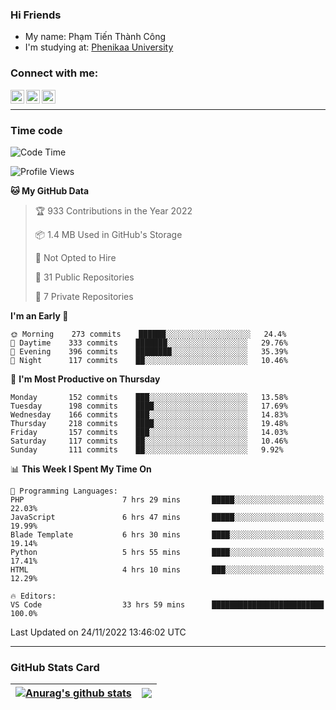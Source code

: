 ### Hi Friends

- My name: Phạm Tiến Thành Công
- I'm studying at: [Phenikaa University]


### Connect with me:
[<img align="left" alt="PhamTienThanhCong | Facebook" width="22px" src="https://upload.wikimedia.org/wikipedia/commons/thumb/1/16/Facebook-icon-1.png/640px-Facebook-icon-1.png" />][facebook]
[<img align="left" alt="PhamTienThanhCong | Zalo" width="22px" src="https://www.anphatpc.com.vn/template/anphat_2020v2/images/icon-zalo.jpg" />][zalo]
[<img align="left" alt="PhamTienThanhCong | LinkedIn" width="22px" src="https://cdn3.iconfinder.com/data/icons/inficons/512/linkedin.png" />][linkedin]

<br />

---

### Time code

<!--START_SECTION:waka-->
![Code Time](http://img.shields.io/badge/Code%20Time-756%20hrs-blue)

![Profile Views](http://img.shields.io/badge/Profile%20Views-19-blue)

**🐱 My GitHub Data** 

> 🏆 933 Contributions in the Year 2022
 > 
> 📦 1.4 MB Used in GitHub's Storage 
 > 
> 🚫 Not Opted to Hire
 > 
> 📜 31 Public Repositories 
 > 
> 🔑 7 Private Repositories  
 > 
**I'm an Early 🐤** 

```text
🌞 Morning    273 commits    ██████░░░░░░░░░░░░░░░░░░░   24.4% 
🌆 Daytime    333 commits    ███████░░░░░░░░░░░░░░░░░░   29.76% 
🌃 Evening    396 commits    ████████░░░░░░░░░░░░░░░░░   35.39% 
🌙 Night      117 commits    ██░░░░░░░░░░░░░░░░░░░░░░░   10.46%

```
📅 **I'm Most Productive on Thursday** 

```text
Monday       152 commits    ███░░░░░░░░░░░░░░░░░░░░░░   13.58% 
Tuesday      198 commits    ████░░░░░░░░░░░░░░░░░░░░░   17.69% 
Wednesday    166 commits    ███░░░░░░░░░░░░░░░░░░░░░░   14.83% 
Thursday     218 commits    ████░░░░░░░░░░░░░░░░░░░░░   19.48% 
Friday       157 commits    ███░░░░░░░░░░░░░░░░░░░░░░   14.03% 
Saturday     117 commits    ██░░░░░░░░░░░░░░░░░░░░░░░   10.46% 
Sunday       111 commits    ██░░░░░░░░░░░░░░░░░░░░░░░   9.92%

```


📊 **This Week I Spent My Time On** 

```text
💬 Programming Languages: 
PHP                      7 hrs 29 mins       █████░░░░░░░░░░░░░░░░░░░░   22.03% 
JavaScript               6 hrs 47 mins       █████░░░░░░░░░░░░░░░░░░░░   19.99% 
Blade Template           6 hrs 30 mins       ████░░░░░░░░░░░░░░░░░░░░░   19.14% 
Python                   5 hrs 55 mins       ████░░░░░░░░░░░░░░░░░░░░░   17.41% 
HTML                     4 hrs 10 mins       ███░░░░░░░░░░░░░░░░░░░░░░   12.29%

🔥 Editors: 
VS Code                  33 hrs 59 mins      █████████████████████████   100.0%

```


 Last Updated on 24/11/2022 13:46:02 UTC
<!--END_SECTION:waka-->

---

### GitHub Stats Card

| <a href="https://github.com/phamtienthanhcong"><img align="center" src="https://github-readme-stats.vercel.app/api?username=PhamTienThanhCong&show_icons=true&include_all_commits=true&theme=buefy&hide_border=true&theme=ocean_dark" alt="Anurag's github stats" /></a> | <a href="https://github.com/phamtienthanhcong"><img align="center" src="https://github-readme-stats.vercel.app/api/top-langs/?username=PhamTienThanhCong&layout=compact&theme=buefy&hide_border=true&theme=ocean_dark" /></a> |
| ------------- | ------------- |

[Phenikaa University]: https://phenikaa-uni.edu.vn/vi
[facebook]: https://www.facebook.com/phamtienthanhcong
[linkedin]: https://linkedin.com/in/phamtienthanhcong
[zalo]: https://zalo.me/0396396332
[tiktok]: https://www.tiktok.com/@phamtienthanhcong
[web]: https://github.com/PhamTienThanhCong/web_dev
[min project]: https://github.com/PhamTienThanhCong/Project-Of-Web
[c and cpp]: https://github.com/PhamTienThanhCong/Code_C_and_Cpro
[python]: https://github.com/PhamTienThanhCong/Python_beginer
